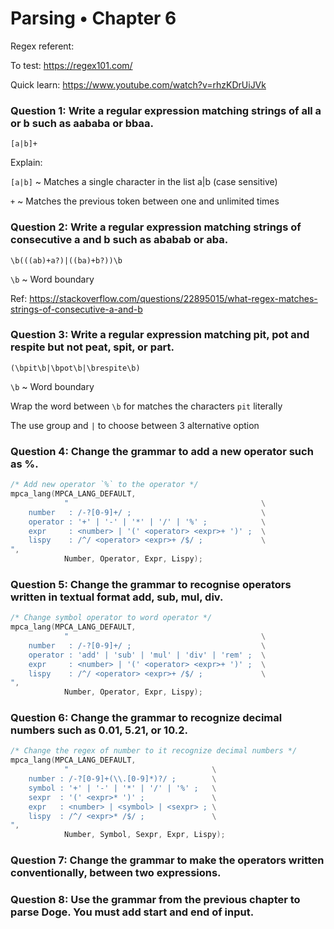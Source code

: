 # Parsing • Chapter 6

Regex referent:

To test: https://regex101.com/

Quick learn: https://www.youtube.com/watch?v=rhzKDrUiJVk

### Question 1: Write a regular expression matching strings of all a or b such as aababa or bbaa.

`[a|b]+`  

Explain:

`[a|b]` ~ Matches a single character in the list a|b (case sensitive)

`+` ~ Matches the previous token between one and unlimited times

### Question 2: Write a regular expression matching strings of consecutive a and b such as ababab or aba.

`\b(((ab)+a?)|((ba)+b?))\b`

`\b` ~ Word boundary

Ref: https://stackoverflow.com/questions/22895015/what-regex-matches-strings-of-consecutive-a-and-b

### Question 3: Write a regular expression matching pit, pot and respite but not peat, spit, or part.

`(\bpit\b|\bpot\b|\brespite\b)`

`\b` ~ Word boundary

Wrap the word between `\b` for matches the characters `pit` literally

The use group and `|` to choose between 3 alternative option

### Question 4: Change the grammar to add a new operator such as %.

```c
/* Add new operator `%` to the operator */
mpca_lang(MPCA_LANG_DEFAULT,
            "                                           \
    number   : /-?[0-9]+/ ;                             \
    operator : '+' | '-' | '*' | '/' | '%' ;            \
    expr     : <number> | '(' <operator> <expr>+ ')' ;  \
    lispy    : /^/ <operator> <expr>+ /$/ ;             \
",
            Number, Operator, Expr, Lispy);
```

### Question 5: Change the grammar to recognise operators written in textual format add, sub, mul, div.

```c
/* Change symbol operator to word operator */
mpca_lang(MPCA_LANG_DEFAULT,
            "                                           \
    number   : /-?[0-9]+/ ;                             \
    operator : 'add' | 'sub' | 'mul' | 'div' | 'rem' ;  \
    expr     : <number> | '(' <operator> <expr>+ ')' ;  \
    lispy    : /^/ <operator> <expr>+ /$/ ;             \
",
            Number, Operator, Expr, Lispy);
```

### Question 6: Change the grammar to recognize decimal numbers such as 0.01, 5.21, or 10.2.

```c
/* Change the regex of number to it recognize decimal numbers */
mpca_lang(MPCA_LANG_DEFAULT,
            "                                \
    number : /-?[0-9]+(\\.[0-9]*)?/ ;        \
    symbol : '+' | '-' | '*' | '/' | '%' ;   \
    sexpr  : '(' <expr>* ')' ;               \
    expr   : <number> | <symbol> | <sexpr> ; \
    lispy  : /^/ <expr>* /$/ ;               \
",
            Number, Symbol, Sexpr, Expr, Lispy);
```

### Question 7: Change the grammar to make the operators written conventionally, between two expressions.

### Question 8: Use the grammar from the previous chapter to parse Doge. You must add start and end of input.


